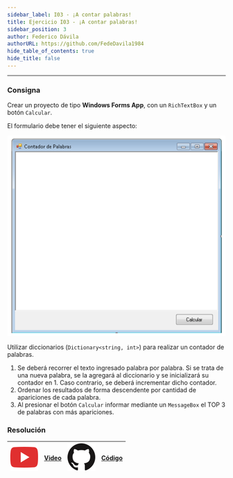 ```yaml
---
sidebar_label: I03 - ¡A contar palabras!
title: Ejercicio I03 - ¡A contar palabras!
sidebar_position: 3
author: Federico Dávila
authorURL: https://github.com/FedeDavila1984
hide_table_of_contents: true
hide_title: false
---
```

---
### Consigna
Crear un proyecto de tipo **Windows Forms App**, con un `RichTextBox` y un botón `Calcular`. 

El formulario debe tener el siguiente aspecto:

![Formato de formulario](/clases/06-colecciones/Ejercicios/formatoFormulario.png) 

Utilizar diccionarios (`Dictionary<string, int>`) para realizar un contador de palabras. 

1. Se deberá recorrer el texto ingresado palabra por palabra. Si se trata de una nueva palabra, se la agregará al diccionario y se inicializará su contador en 1. Caso contrario, se deberá incrementar dicho contador.
2. Ordenar los resultados de forma descendente por cantidad de apariciones de cada palabra.
3. Al presionar el botón `Calcular` informar mediante un `MessageBox` el TOP 3 de palabras con más apariciones.

### Resolución
| ![img](/base/youtube.svg) | [Video](https://youtu.be/YkuY0Ax-fX8) | ![img](/base/github.svg) | [Código](https://github.com/codeutnfra/programacion_2_laboratorio_2/tree/master/Ejercicios_Resueltos/Clase_06/I03_A_contar_palabras) |
| :-------------------------------------: | :---: | :------------------------------------: | :----: |
